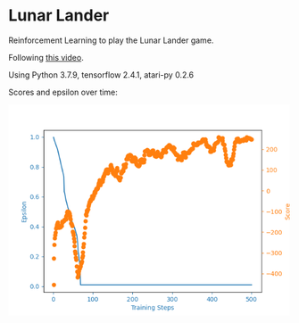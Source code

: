 # Lunar Lander

Reinforcement Learning to play the Lunar Lander game.

Following [this video](https://www.youtube.com/watch?v=SMZfgeHFFcA).

Using Python 3.7.9, tensorflow 2.4.1, atari-py 0.2.6

Scores and epsilon over time:

![](./lunar-lander_tf2.png)